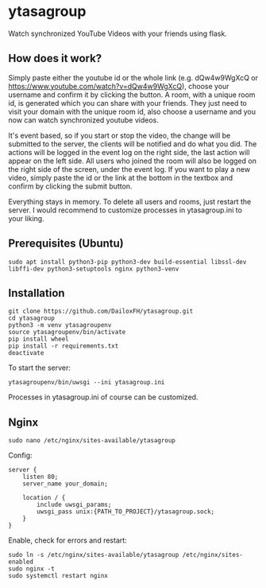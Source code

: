 # ytasagroup
Watch synchronized YouTube Videos with your friends using flask. 

## How does it work?
Simply paste either the youtube id or the whole link (e.g. dQw4w9WgXcQ or https://www.youtube.com/watch?v=dQw4w9WgXcQ), choose your username and confirm it by clicking the button. A room, with a unique room id, is generated which you can share with your friends. They just need to visit your domain with the unique room id, also choose a username and you now can watch synchronized youtube videos.

It's event based, so if you start or stop the video, the change will be submitted to the server, the clients will be notified and do what you did. The actions will be logged in the event log on the right side, the last action will appear on the left side. All users who joined the room will also be logged on the right side of the screen, under the event log. If you want to play a new video, simply paste the id or the link at the bottom in the textbox and confirm by clicking the submit button. 

Everything stays in memory. To delete all users and rooms, just restart the server. I would recommend to customize processes in ytasagroup.ini to your liking. 


## Prerequisites (Ubuntu)
```
sudo apt install python3-pip python3-dev build-essential libssl-dev libffi-dev python3-setuptools nginx python3-venv
```

## Installation
```
git clone https://github.com/DailoxFH/ytasagroup.git
cd ytasagroup
python3 -m venv ytasagroupenv
source ytasagroupenv/bin/activate
pip install wheel
pip install -r requirements.txt
deactivate
```

To start the server:
```
ytasagroupenv/bin/uwsgi --ini ytasagroup.ini
```
Processes in ytasagroup.ini of course can be customized. 

## Nginx
```
sudo nano /etc/nginx/sites-available/ytasagroup
```
Config:
```
server {
    listen 80;
    server_name your_domain;

    location / {
        include uwsgi_params;
        uwsgi_pass unix:{PATH_TO_PROJECT}/ytasagroup.sock;
    }
}
```
Enable, check for errors and restart:
```
sudo ln -s /etc/nginx/sites-available/ytasagroup /etc/nginx/sites-enabled
sudo nginx -t
sudo systemctl restart nginx
```


